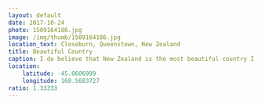 ```yaml
---
layout: default
date: 2017-10-24
photo: 1509164186.jpg
image: /img/thumb/1509164186.jpg
location_text: Closeburn, Queenstown, New Zealand
title: Beautiful Country
caption: I do believe that New Zealand is the most beautiful country I had the chance to visit so far. Absolutely stunning!
location:
    latitude: -45.0606999
    longitude: 168.5683727
ratio: 1.33333
---
```

